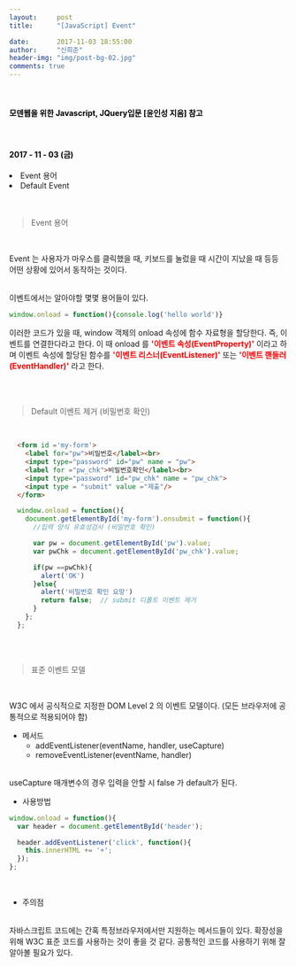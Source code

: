 ```yaml
---
layout:     post
title:      "[JavaScript] Event"

date:       2017-11-03 18:55:00
author:     "신희준"
header-img: "img/post-bg-02.jpg"
comments: true
---
```


<meta name="description" content="javascript, javascript 객체, javascript프로토타입, javascript생성자,javascript함수,javascript생성자함수
">
<br>
<H4 style ="font-weight:bold; color:black;"> 모덴웹을 위한 Javascript, JQuery입문 [윤인성 지음] 참고</H4>
<br>
<H4 style ="font-weight:bold; color : black">2017 - 11 - 03 (금)</H4>
<li>Event 용어</li>
<li>Default Event</li>
<br>
<br>

>Event 용어

<br>

Event 는 사용자가 마우스를 클릭했을 때, 키보드를 눌렀을 때 시간이 지났을 때 등등 어떤 상황에 있어서 동작하는 것이다.

<br>
이벤트에서는 알아야할 몇몇 용어들이 있다.

~~~javascript
window.onload = function(){console.log('hello world')}
~~~

이러한 코드가 있을 때, window 객체의 onload 속성에 함수 자료형을 할당한다. 즉, 이벤트를 연결한다라고 한다. 이 때 onload 를 <b style='color:red'>'이벤트 속성(EventProperty)'</b> 이라고 하며 이벤트 속성에 할당된 함수를 <b style='color:red'>'이벤트 리스너(EventListener)'</b> 또는 <b style='color:red'>'이벤트 핸들러(EventHandler)'</b> 라고 한다.

<br><br>

>Default 이벤트 제거 (비밀번호 확인)

<br>

~~~html
  <form id ='my-form'>
    <label for="pw">비밀번호</label><br>
    <input type="password" id="pw" name = "pw">
    <label for ="pw_chk">비밀번호확인</label><br>
    <input type="password" id="pw_chk" name = "pw_chk">
    <input type = "submit" value ="제출"/>
  </form>  
~~~

~~~javascript
  window.onload = function(){
    document.getElementById('my-form').onsubmit = function(){
      //입력 양식 유효성검사 (비밀번호 확인)

      var pw = document.getElementById('pw').value;
      var pwChk = document.getElementById('pw_chk').value;

      if(pw ==pwChk){
        alert('OK')
      }else{
        alert('비밀번호 확인 요망')
        return false;  // submit 디폴트 이벤트 제거
      }
    };
  };
~~~

<br>
<br>

>표준 이벤트 모델

<br>

W3C 에서 공식적으로 지정한 DOM Level 2 의 이벤트 모델이다. (모든 브라우저에 공통적으로 적용되어야 함) <br>

* 메서드
  - addEventListener(eventName, handler, useCapture)   
  - removeEventListener(eventName, handler)

<br>
useCapture 매개변수의 경우 입력을 안할 시 false 가 default가 된다.
<br>

* 사용방법

~~~javascript
window.onload = function(){
  var header = document.getElementById('header');

  header.addEventListener('click', function(){
    this.innerHTML += '+';
  });
};
~~~

<br>

* 주의점

<br>
자바스크립트 코드에는 간혹 특정브라우저에서만 지원하는 메서드들이 있다. 확장성을 위해 W3C 표준 코드를 사용하는 것이 좋을 것 같다. 공통적인 코드를 사용하기 위해 잘알아볼 필요가 있다.
